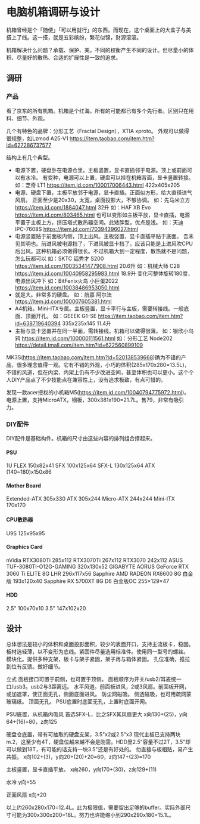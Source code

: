 # 电脑机箱调研与设计

机箱曾经是个「随便」「可以用就行」的东西。而现在，这个桌面上的大盒子与美搭上了线。这一搭，就是五彩缤纷，繁花似锦，财源滚滚。

机箱解决什么问题？承载、保护、美。不同的权衡产生不同的设计。但尽量小的体积、尽量好的散热、合适的扩展性是一致的追求。

## 调研

### 产品

看了京东的所有机箱。机箱是个红海，所有的可能都已有多个先行者。区别只在用料、细节、外观。

几个有特色的品牌：分形工艺（Fractal Design），XTIA xproto。
外观可以做得很规整，如Lzmod A25-V1 https://item.taobao.com/item.htm?id=627286737577

结构上有几个典型。

- 电源下置，硬盘卧在电源仓里。主板竖置，显卡直插邻于电源。顶上或前面可以有水冷。
有变种，电源可以上置，硬盘可以挂在机箱背面，显卡竖置转接。
如：芝奇 LT1 https://item.jd.com/100017006443.html 422x405x205
- 电源、硬盘下置，主板平放邻于电源，显卡直插。正面似方形，给大直径进气风扇。
正面至少是20x30，太宽，桌面投影大，不够协调。
如：先马米立方 https://item.jd.com/1884047.html 32升
如：HAF XB Evo https://item.jd.com/803465.html
也可以变形如主板平放，显卡直插，电源平置于主板上方，挤压塔式散热器空间。此矮胖型，优点是浅。
如：天迪IPC-7608S https://item.jd.com/70394396027.html
- 电源竖置贴于前面板内侧，顶上出风。主板竖置，显卡直插平贴于底面。
吾未见其明也。前进风被电源挡了，下进风被显卡挡了。应该只能是上进风吹CPU后出风。这种机箱必须做得很长。不过机箱大到一定程度，散热就不是问题，怎么玩都可以
如：SKTC 铝秀才 S200 https://item.jd.com/10035341477908.html 20.6升
如：机械大师 C28 https://item.jd.com/10040958295983.html 18.9升
变化可整体旋转180度，电源出风冲下
如：BitFenix火鸟 小巨蛋2022 https://item.jd.com/10038486953050.html
- 就是大。非常多的硬盘。
如：航嘉 阿尔法 https://item.jd.com/100007605381.html
- A4机箱。Mini-ITX专属。主板竖置，显卡平行与主板，需要转接线。一般底面、顶面开孔。
如：GEEEK G1-SE https://item.taobao.com/item.htm?id=638719640394 335x235x145 11.4升
- 主板与显卡竖置并在同一平面，需转接线。机箱可以做得很薄。
如：银欣小乌鸦 https://item.jd.com/100000111561.html
如：分形工艺 Node202 https://detail.tmall.com/item.htm?id=622560899109

MK3S(https://item.taobao.com/item.htm?id=520138539668)确为不错的产品，很多理念值得一观。它有不错的外观，小巧的体积(285x170x280=13.5L)，不错的风道，但在内梁、内架上仍有不少改进空间，甚至体积也可以更小。这个个人DIY产品点了不少技能点在兼容性上，没有追求极致，有点可惜的。

发现一款acer授权的小机箱M5(https://item.jd.com/10040794775972.html)。电源上置，支持MicroATX，钢板，300x381x190=21.7L。售79，非常有吸引力。

### DIY配件

DIY配件是基础构件。机箱的尺寸由这些内容的排列组合撑起来。

#### PSU

1U FLEX 150x82x41
SFX 100x125x64
SFX-L 130x125x64
ATX (140~180)x150x86

#### Mother Board

Extended-ATX 305x330
ATX 305x244
Micro-ATX 244x244
Mini-ITX 170x170

#### CPU散热器

U9S 125x95x95

#### Graphics Card

nVidia RTX3080Ti 285x112
RTX3070Ti 267x112
RTX3070 242x112
ASUS TUF-3080TI-O12G-GAMING 320x130x52
GIGABYTE AORUS GeForce RTX 3060 Ti ELITE 8G LHR 296x117x56
Sapphire AMD RADEON RX6600 8G 白金版 193x120x40
Sapphire RX 5700XT 8G D6 白金版OC 255×129×47

#### HDD

2.5" 100x70x10
3.5" 147x102x20

## 设计

总体想法是较小的体积和桌面投影面积，较少的表面开口，支持主流板卡，稳固。
板材选轻薄，以不变形为底线。紧固件尽量选用标准件。使用同一型号的螺丝。
模块化。提供多种支架，板卡与架子紧固，架子再与箱体紧固。
孔位准确，推拉到位有反馈。做好细节。

立式
面板接口可置于前侧，也可置于顶侧。
面板顺序为开关/usb2/耳麦统一口/usb3。usb2与3距离远。
水平风道。前面板进风，2或3风扇。前面板开网，或加遮罩，使正面无孔，侧面底面进风。
防尘网磁吸。
侧透磁吸，也可用疏网蒙玻璃纸。
顶面无孔。
PSU底置时底面无孔，上置时底面开网。

PSU底置，从机箱内吸风
首选SFX-L，比之SFX其风扇更大
x向130+(25)，y向64+(16)=80，z向125

硬盘仓底置，带有可抽取的硬盘支架，3.5"x2或2.5"x3
现代主板已支持两块m.2，这至少有4T，硬盘位越来越不会是刚需。HDD里2.5"容量不过2T，3.5"却可以做到18T，有可能的话支持一块3.5"还是有好处的。
勿直接与板相贴，易产生共振。
x向102+(3)，y向20+(20)+20=60，z向147+(23)=170

主板竖置，显卡直插平放。
x向260，y向170+(30)，z向129+(11)

水冷
y向+55

正面风扇
x向+20

以上约260x280x170=12.4L。此为极限值，需要留出足够的buffer。实际外部尺寸可能为300x300x200=18L。努力也许能缩小到290x290x180=15.1L。

